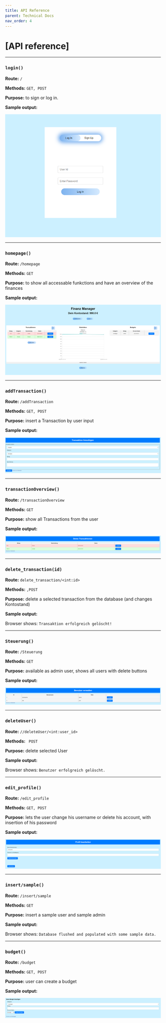 ```yaml
---
title: API Reference
parent: Technical Docs
nav_order: 4
---
```




# [API reference]
---

### `login()`

**Route:** `/`

**Methods:** `GET, POST`

**Purpose:** to sign or log in.

**Sample output:**

![login() sample](../assets/images/login.PNG)

---

### `homepage()`

**Route:** `/homepage`

**Methods:** `GET`

**Purpose:** to show all accessable funkctions and have an overview of the finances

**Sample output:**

![homepage() sample](../assets/images/homepage.PNG)

---

### `addTransaction()`

**Route:** `/addTransaction`

**Methods:** `GET, POST`

**Purpose:** insert a Transaction by user input 

**Sample output:**

![get_list_todos() sample](../assets/images/addTransaction.PNG)


---

### `transactionOverview()`

**Route:** `/transactionOverview`

**Methods:** `GET`

**Purpose:** show all Transactions from the user

**Sample output:**

![transactionOverview() sample](../assets/images/transactionOverview.PNG)


---

### `delete_transaction(id)`

**Route:** `delete_transaction/<int:id>`

**Methods:** `,POST`

**Purpose:** delete a selected transaction from the database (and changes Kontostand)

**Sample output:**

Browser shows: `Transaktion erfolgreich gelöscht!`

---

### `Steuerung()`

**Route:** `/Steuerung`

**Methods:** `GET`

**Purpose:** available as admin user, shows all users with delete buttons  

**Sample output:**

![Steuerung() sample](../assets/images/Steuerung.PNG)

---

### `deleteUser()`

**Route:** `//deleteUser/<int:user_id>`

**Methods:** ` POST`

**Purpose:** delete selected User 

**Sample output:**

Browser shows: `Benutzer erfolgreich gelöscht.`

---


### `edit_profile()`

**Route:** `/edit_profile`

**Methods:** `GET, POST`

**Purpose:** lets the user change his username or delete his account, with insertion of his password 

**Sample output:**

![edit_profile() sample](../assets/images/edit_profile.PNG)

---

### `insert/sample()`

**Route:** `/insert/sample`

**Methods:** `GET`

**Purpose:** insert a sample user and sample admin

**Sample output:**

Browser shows: `Database flushed and populated with some sample data.`

---

### `budget()`

**Route:** `/budget`

**Methods:** `GET, POST`

**Purpose:** user can create a budget

**Sample output:**

![budget() sample](../assets/images/budget.PNG)


